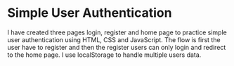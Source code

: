 # Simple User Authentication
<P>I have created three pages login, register and home page to practice simple user authentication using HTML, CSS and JavaScript. The flow is first the user have to register and then the register users can only login and redirect to the home page. I use localStorage to handle multiple users data.</p>